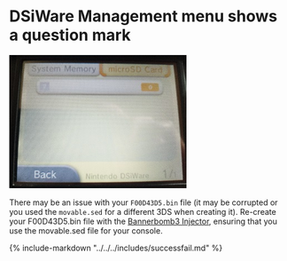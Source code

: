 # DSiWare Management menu shows a question mark

![Image](/images/bb3/corrupt.png)

There may be an issue with your `F00D43D5.bin` file (it may be corrupted or you used the `movable.sed` for a different 3DS when creating it). Re-create your F00D43D5.bin file with the [Bannerbomb3 Injector](https://3dstools.nhnarwhal.com/#/bb3gen), ensuring that you use the movable.sed file for your console.

{% include-markdown "../../../includes/successfail.md" %}